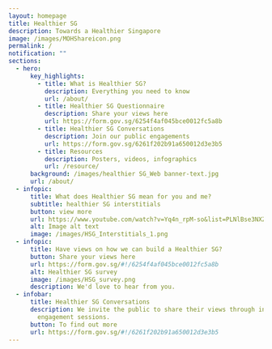```yaml
---
layout: homepage
title: Healthier SG
description: Towards a Healthier Singapore
image: /images/MOHShareicon.png
permalink: /
notification: ""
sections:
  - hero:
      key_highlights:
        - title: What is Healthier SG?
          description: Everything you need to know
          url: /about/
        - title: Healthier SG Questionnaire
          description: Share your views here
          url: https://form.gov.sg/6254f4af045bce0012fc5a8b
        - title: Healthier SG Conversations
          description: Join our public engagements
          url: https://form.gov.sg/6261f202b91a650012d3e3b5
        - title: Resources
          description: Posters, videos, infographics
          url: /resource/
      background: /images/healthier SG_Web banner-text.jpg
      url: /about/
  - infopic:
      title: What does Healthier SG mean for you and me?
      subtitle: healthier SG interstitials
      button: view more
      url: https://www.youtube.com/watch?v=Yq4n_rpM-so&list=PLNlBse3NXZj8P6DDiolYHP6hfabEhyhtM&index=1
      alt: Image alt text
      image: /images/HSG_Interstitials_1.png
  - infopic:
      title: Have views on how we can build a Healthier SG?
      button: Share your views here
      url: https://form.gov.sg/#!/6254f4af045bce0012fc5a8b
      alt: Healthier SG survey
      image: /images/HSG_survey.png
      description: We'd love to hear from you.
  - infobar:
      title: Healthier SG Conversations
      description: We invite the public to share their views through in-person
        engagement sessions.
      button: To find out more
      url: https://form.gov.sg/#!/6261f202b91a650012d3e3b5
---
```

